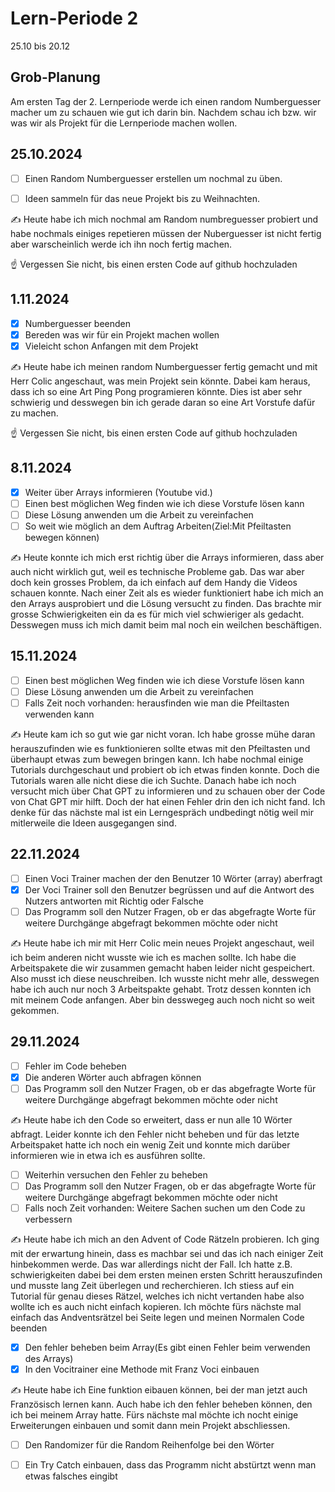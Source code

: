 # Lern-Periode 2

25.10 bis 20.12

## Grob-Planung

Am ersten Tag der 2. Lernperiode werde ich einen random Numberguesser macher um zu schauen wie gut ich darin bin. Nachdem schau ich bzw. wir was wir als Projekt für die Lernperiode machen wollen.
## 25.10.2024


- [ ] Einen Random Numberguesser erstellen um nochmal zu üben.
- [ ] Ideen sammeln für das neue Projekt bis zu Weihnachten.


✍️ Heute habe ich mich nochmal am Random numbreguesser probiert und habe nochmals einiges repetieren müssen der Nuberguesser ist nicht fertig aber warscheinlich werde ich ihn noch fertig machen.


☝️ Vergessen Sie nicht, bis einen ersten Code auf github hochzuladen

## 1.11.2024

- [x] Numberguesser beenden 
- [x] Bereden was wir für ein Projekt machen wollen
- [x] Vieleicht schon Anfangen mit dem Projekt

✍️ Heute habe ich meinen random Numberguesser fertig gemacht und mit Herr Colic angeschaut, was mein Projekt sein könnte. Dabei kam heraus, dass ich so eine Art Ping Pong programieren könnte. Dies ist aber sehr schwierig und desswegen bin ich gerade daran so eine Art Vorstufe dafür zu machen.

☝️ Vergessen Sie nicht, bis einen ersten Code auf github hochzuladen

## 8.11.2024

- [x] Weiter über Arrays informieren (Youtube vid.)
- [ ] Einen best möglichen Weg finden wie ich diese Vorstufe lösen kann
- [ ] Diese Lösung anwenden um die Arbeit zu vereinfachen 
- [ ] So weit wie möglich an dem Auftrag Arbeiten(Ziel:Mit Pfeiltasten bewegen können)

✍️ Heute konnte ich mich erst richtig über die Arrays informieren, dass aber auch nicht wirklich gut, weil es technische Probleme gab. Das war aber doch kein grosses Problem, da ich einfach auf dem Handy die Videos schauen konnte. Nach einer Zeit als es wieder funktioniert habe ich mich an den Arrays ausprobiert und die Lösung versucht zu finden. Das brachte mir grosse Schwierigkeiten ein da es für mich viel schwieriger als gedacht. Desswegen muss ich mich damit beim mal noch ein weilchen beschäftigen.

## 15.11.2024
- [ ] Einen best möglichen Weg finden wie ich diese Vorstufe lösen kann
- [ ] Diese Lösung anwenden um die Arbeit zu vereinfachen
- [ ] Falls Zeit noch vorhanden: herausfinden wie man die Pfeiltasten verwenden kann

✍️ Heute kam ich so gut wie gar nicht voran. Ich habe grosse mühe daran herauszufinden wie es funktionieren sollte etwas mit den Pfeiltasten und überhaupt etwas zum bewegen bringen kann. Ich habe nochmal einige Tutorials durchgeschaut und probiert ob ich etwas finden konnte. Doch die Tutorials waren alle nicht diese die ich Suchte. Danach habe ich noch versucht mich über Chat GPT zu informieren und zu schauen ober der Code von Chat GPT mir hilft. Doch der hat einen Fehler drin den ich nicht fand. Ich denke für das nächste mal ist ein Lerngespräch undbedingt nötig weil mir mitlerweile die Ideen ausgegangen sind.

## 22.11.2024 
- [ ] Einen Voci Trainer machen der den Benutzer 10 Wörter (array) aberfragt
- [x] Der Voci Trainer soll den Benutzer begrüssen und auf die Antwort des Nutzers antworten mit Richtig oder Falsche
- [ ] Das Programm soll den Nutzer Fragen, ob er das abgefragte Worte für weitere Durchgänge abgefragt bekommen möchte oder nicht

✍️ Heute habe ich mir mit Herr Colic mein neues Projekt angeschaut, weil ich beim anderen nicht wusste wie ich es machen sollte. Ich habe die Arbeitspakete die wir zusammen gemacht haben leider nicht gespeichert. Also musst ich diese neuschreiben. Ich wusste nicht mehr alle, desswegen habe ich auch nur noch 3 Arbeitspakte gehabt. Trotz dessen konnten ich mit meinem Code anfangen. Aber bin desswegeg auch noch nicht so weit gekommen.
## 29.11.2024
- [ ] Fehler im Code beheben
- [x] Die anderen Wörter auch abfragen können
- [ ] Das Programm soll den Nutzer Fragen, ob er das abgefragte Worte für weitere Durchgänge abgefragt bekommen möchte oder nicht

✍️ Heute habe ich den Code so erweitert, dass er nun alle 10 Wörter abfragt. Leider konnte ich den Fehler nicht beheben und für das letzte Arbeitspaket hatte ich noch ein wenig Zeit und konnte mich darüber informieren wie in etwa ich es ausführen sollte. 
- [ ] Weiterhin versuchen den Fehler zu beheben
- [ ] Das Programm soll den Nutzer Fragen, ob er das abgefragte Worte für weitere Durchgänge abgefragt bekommen möchte oder nicht
- [ ] Falls noch Zeit vorhanden: Weitere Sachen suchen um den Code zu verbessern

✍️ Heute habe ich mich an den Advent of Code Rätzeln probieren. Ich ging mit der erwartung hinein, dass es machbar sei und das ich nach einiger Zeit hinbekommen werde. Das war allerdings nicht der Fall. Ich hatte z.B. schwierigkeiten dabei bei dem ersten meinen ersten Schritt herauszufinden und musste lang Zeit überlegen und recherchieren. Ich stiess auf ein Tutorial für genau dieses Rätzel, welches ich nicht vertanden habe also wollte ich es auch nicht einfach kopieren. Ich möchte fürs nächste mal einfach das Andventsrätzel bei Seite legen und meinen Normalen Code beenden

- [x] Den fehler beheben beim Array(Es gibt einen Fehler beim verwenden des Arrays)
- [x] In den Vocitrainer eine Methode mit Franz Voci einbauen

✍️ Heute habe ich Eine funktion eibauen können, bei der man jetzt auch Französisch lernen kann. Auch habe ich den fehler beheben können, den ich bei meinem Array hatte. Fürs nächste mal möchte ich nocht einige Erweiterungen einbauen und somit dann mein Projekt abschliessen.

- [ ] Den Randomizer für die Random Reihenfolge bei den Wörter
- [ ] Ein Try Catch einbauen, dass das Programm nicht abstürtzt wenn man etwas falsches eingibt


